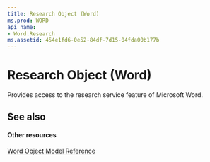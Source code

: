 ```yaml
---
title: Research Object (Word)
ms.prod: WORD
api_name:
- Word.Research
ms.assetid: 454e1fd6-0e52-84df-7d15-04fda00b177b
---
```



# Research Object (Word)

Provides access to the research service feature of Microsoft Word.


## See also


#### Other resources



[Word Object Model Reference](http://msdn.microsoft.com/library/object-model-word-vba-reference%28Office.15%29.aspx)


